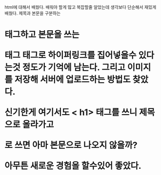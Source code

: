 html에 대해서 배웠다.
배워야 할게 많고 복잡할줄 알았는데 생각보다 단순해서 재밌게 배웠다.
제목과 본문을 구분하는 <h1>태그하고 본문을 쓰는 <p>태그 <a>태그로 하이퍼링크를 집어넣을수 있다는것 정도가 기억에 남는다.
그리고 이미지를 저장해 서버에 업로드하는 방법도 찾았다.

신기한게 여기서도 < h1> 태그를 쓰니 제목으로 올라가고 
<p>로 쓰면 아마 본문으로 나오지 않을까?</p>
<p>아무튼 새로운 경험을 할수있어 좋았다.</p>
